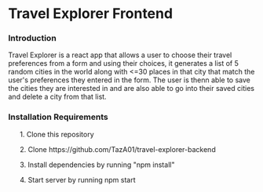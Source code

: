 <h1>Travel Explorer Frontend</h1> 

<h3>Introduction</h3>
Travel Explorer is a react app that allows a user to choose their travel preferences from a form and using their choices, it generates a list of 5 random 
cities in the world along with <=30 places in that city that match the user's preferences they entered in the form. The user is thenn able to save the cities
they are interested in and are also able to go into their saved cities and delete a city from that list. 

<h3>Installation Requirements</h3> 
<l1>
<ul>1. Clone this repository </ul>
<ul>2. Clone https://github.com/TazA01/travel-explorer-backend</ul>
<ul>3. Install dependencies by running "npm install" </ul>
<ul>4. Start server by running npm start </ul></li>
